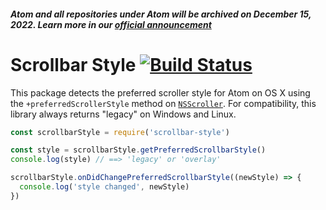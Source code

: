 ##### Atom and all repositories under Atom will be archived on December 15, 2022. Learn more in our [official announcement](https://github.blog/2022-06-08-sunsetting-atom/)
 # Scrollbar Style [![Build Status](https://travis-ci.org/atom/scrollbar-style.svg?branch=master)](https://travis-ci.org/atom/scrollbar-style)

This package detects the preferred scroller style for Atom on OS X using the
`+preferredScrollerStyle` method on [`NSScroller`][ns-scroller]. For
compatibility, this library always returns "legacy" on Windows and Linux.

```javascript
const scrollbarStyle = require('scrollbar-style')

const style = scrollbarStyle.getPreferredScrollbarStyle()
console.log(style) // ==> 'legacy' or 'overlay'

scrollbarStyle.onDidChangePreferredScrollbarStyle((newStyle) => {
  console.log('style changed', newStyle)
})
```

[ns-scroller]: https://developer.apple.com/library/mac/documentation/Cocoa/Reference/ApplicationKit/Classes/NSScroller_Class/Reference/Reference.html
